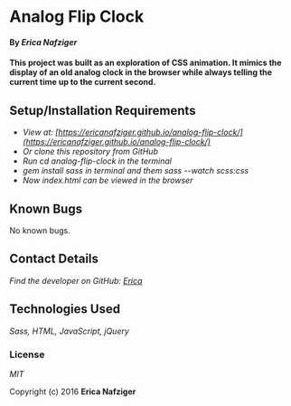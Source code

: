 # Analog Flip Clock
#### By _**Erica Nafziger**_

#### This project was built as an exploration of CSS animation. It mimics the display of an old analog clock in the browser while always telling the current time up to the current second. 

## Setup/Installation Requirements

* _View at: [https://ericanafziger.github.io/analog-flip-clock/](https://ericanafziger.github.io/analog-flip-clock/)_
* _Or clone this repository from GitHub_
* _Run cd analog-flip-clock in the terminal_ 
* _gem install sass in terminal and them sass --watch scss:css_ 
* _Now index.html can be viewed in the browser_

## Known Bugs

No known bugs.

## Contact Details

_Find the developer on GitHub:  [Erica](https://github.com/ericanafziger)_

## Technologies Used

_Sass, HTML, JavaScript, jQuery_

### License

*MIT*

Copyright (c) 2016 **Erica Nafziger**
